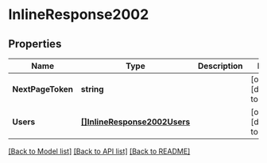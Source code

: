 # InlineResponse2002

## Properties
Name | Type | Description | Notes
------------ | ------------- | ------------- | -------------
**NextPageToken** | **string** |  | [optional] [default to null]
**Users** | [**[]InlineResponse2002Users**](inline_response_200_2_users.md) |  | [optional] [default to null]

[[Back to Model list]](../README.md#documentation-for-models) [[Back to API list]](../README.md#documentation-for-api-endpoints) [[Back to README]](../README.md)


